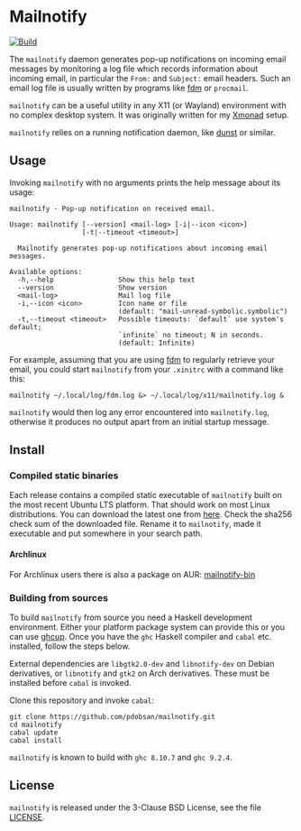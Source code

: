 
# Mailnotify

[![Build](https://github.com/pdobsan/mailnotify/actions/workflows/build.yaml/badge.svg)](https://github.com/pdobsan/mailnotify/actions/workflows/build.yaml)

The `mailnotify` daemon generates pop-up notifications on incoming email
messages by monitoring a log file which records information about incoming
email, in particular the `From:` and `Subject:` email headers. Such an email
log file is usually written by programs like
[fdm](https://github.com/nicm/fdm) or `procmail`.

`mailnotify` can be a useful utility in any X11 (or Wayland) environment
with no complex desktop system. It was originally written for my
[Xmonad](https://xmonad.org) setup.

`mailnotify` relies on a running notification daemon, like
[dunst](https://dunst-project.org/) or similar.

## Usage

Invoking `mailnotify` with no arguments prints the help message about its
usage:

    mailnotify - Pop-up notification on received email.

    Usage: mailnotify [--version] <mail-log> [-i|--icon <icon>] 
                      [-t|--timeout <timeout>]

      Mailnotify generates pop-up notifications about incoming email messages.

    Available options:
      -h,--help                Show this help text
      --version                Show version
      <mail-log>               Mail log file
      -i,--icon <icon>         Icon name or file
                               (default: "mail-unread-symbolic.symbolic")
      -t,--timeout <timeout>   Possible timeouts: `default` use system's default;
                               `infinite` no timeout; N in seconds.
                               (default: Infinite)

For example, assuming that you are using [fdm](https://github.com/nicm/fdm)
to regularly retrieve your email, you could start `mailnotify` from your
`.xinitrc` with a command like this:

    mailnotify ~/.local/log/fdm.log &> ~/.local/log/x11/mailnotify.log &

`mailnotify` would then log any error encountered into `mailnotify.log`,
otherwise it produces no output apart from an initial startup message.

## Install

### Compiled static binaries

Each release contains a compiled static executable of `mailnotify` built on the
most recent Ubuntu LTS platform. That should work on most Linux
distributions. You can download the latest one from
[here](https://github.com/pdobsan/mailnotify/releases/latest). Check the sha256
check sum of the downloaded file. Rename it to `mailnotify`, made it executable
and put somewhere in your search path.

#### Archlinux 
    
For Archlinux users there is also a package on AUR:
[mailnotify-bin](https://aur.archlinux.org/packages/mailnotify-bin)

### Building from sources

To build `mailnotify` from source you need a Haskell development environment.
Either your platform package system can provide this or you can use
[ghcup](https://www.haskell.org/ghcup/). Once you have the `ghc` Haskell
compiler and `cabal` etc. installed, follow the steps below.

External dependencies are `libgtk2.0-dev` and `libnotify-dev` on Debian
derivatives,  or `libnotify` and  `gtk2` on Arch derivatives. These must be
installed before `cabal` is invoked.

Clone this repository and invoke `cabal`:

    git clone https://github.com/pdobsan/mailnotify.git
    cd mailnotify
    cabal update
    cabal install

`mailnotify` is known to build with `ghc 8.10.7` and `ghc 9.2.4`.

## License

`mailnotify` is released under the 3-Clause BSD License, see the file
[LICENSE](LICENSE).

